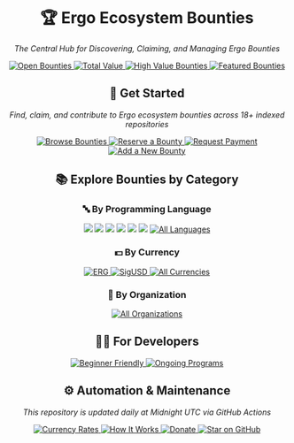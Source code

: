 <div align="center">
  <h1>🏆 Ergo Ecosystem Bounties</h1>
  <p><em>The Central Hub for Discovering, Claiming, and Managing Ergo Bounties</em></p>

  <p>
    <a href="/bounties/all.md">
      <img src="https://img.shields.io/badge/Open%20Bounties-106%2B-4CAF50" alt="Open Bounties">
    </a>
    <a href="/bounties/summary.md">
      <img src="https://img.shields.io/badge/💰%20Total%20Value-48,167.27%20ERG-2196F3" alt="Total Value">
    </a>
    <a href="/bounties/all.md">
      <img src="https://img.shields.io/badge/🌟%20High%20Value-11%2B%20Over%201000%20ERG-FFC107" alt="High Value Bounties">
    </a>
    <a href="/bounties/featured_bounties.md">
      <img src="https://img.shields.io/badge/🔥%20Featured%20Bounties-9C27B0" alt="Featured Bounties">
    </a>
  </p>

  <h2>🚀 Get Started</h2>
  
  <p><em>Find, claim, and contribute to Ergo ecosystem bounties across 18+ indexed repositories</em></p>

  <p>
    <a href="/bounties/all.md">
      <img src="https://img.shields.io/badge/✅%20Browse%20Bounties-3F51B5" alt="Browse Bounties">
    </a>
    <a href="/docs/bounty-submission-guide.md#reserving-a-bounty">
      <img src="https://img.shields.io/badge/🔒%20Reserve-green" alt="Reserve a Bounty">
    </a>
    <a href="/docs/bounty-submission-guide.md#step-by-step-submission-process">
      <img src="https://img.shields.io/badge/💰%20Request%20Payment-orange" alt="Request Payment">
    </a>
    <a href="/docs/add-missing-bounty-guide.md">
      <img src="https://img.shields.io/badge/➕%20Add%20Bounty-red" alt="Add a New Bounty">
    </a>
  </p>

  <h2>📚 Explore Bounties by Category</h2>

  <div>
    <h3>🔤 By Programming Language</h3>
    <p>
          <a href="/bounties/by_language/scala.md"><img src="https://img.shields.io/badge/Scala-71-DC322F"></a>
    <a href="/bounties/by_language/rust.md"><img src="https://img.shields.io/badge/Rust-23-DEA584"></a>
    <a href="/bounties/by_language/typescript.md"><img src="https://img.shields.io/badge/TypeScript-6-3178C6"></a>
    <a href="/bounties/by_language/svelte.md"><img src="https://img.shields.io/badge/Svelte-2-DC322F"></a>
    <a href="/bounties/by_language/various.md"><img src="https://img.shields.io/badge/Various-2-DC322F"></a>
    <a href="/bounties/by_language/java.md"><img src="https://img.shields.io/badge/Java-1-007396"></a>
      <a href="/bounties/by_language/">
        <img src="https://img.shields.io/badge/🌐%20All%20Languages-purple" alt="All Languages">
      </a>
    </p>
  </div>

  <div>
    <h3>💵 By Currency</h3>
    <p>
      <a href="/bounties/by_currency/erg.md">
        <img src="https://img.shields.io/badge/ERG-Ergo-orange" alt="ERG">
      </a>
      <a href="/bounties/by_currency/sigusd.md">
        <img src="https://img.shields.io/badge/SigUSD-Stablecoin-blue" alt="SigUSD">
      </a>
      <a href="/bounties/by_currency/">
        <img src="https://img.shields.io/badge/🌐%20All%20Currencies-purple" alt="All Currencies">
      </a>
    </p>
  </div>

  <div>
    <h3>🏢 By Organization</h3>
    <p>
      <a href="/bounties/by_org/">
        <img src="https://img.shields.io/badge/🌐%20All%20Organizations-purple" alt="All Organizations">
      </a>
    </p>
  </div>

  <h2>👨‍💻 For Developers</h2>

  <p>
    <a href="/bounties/all.md?filter=beginner">
      <img src="https://img.shields.io/badge/🔰%20Beginner%20Friendly-8-28A745" alt="Beginner Friendly">
    </a>
    <a href="/docs/ongoing-programs.md">
      <img src="https://img.shields.io/badge/📋%20Ongoing%20Programs-FF5722" alt="Ongoing Programs">
    </a>
  </p>

  <h2>⚙️ Automation & Maintenance</h2>

  <p><em>This repository is updated daily at Midnight UTC via GitHub Actions</em></p>

  <p>
    <a href="/bounties/currency_prices.md">
      <img src="https://img.shields.io/badge/💹%20Current%20Rates-00BCD4" alt="Currency Rates">
    </a>
    <a href="/docs/how-it-works.md">
      <img src="https://img.shields.io/badge/🔧%20How%20It%20Works-795548" alt="How It Works">
    </a>
    <a href="/docs/donate.md">
      <img src="https://img.shields.io/badge/❤️%20Donate-F44336" alt="Donate">
    </a>
    <a href="https://github.com/ergoplatform/Ergo-Bounties">
      <img src="https://img.shields.io/badge/⭐%20Star%20on%20GitHub-333333" alt="Star on GitHub">
    </a>
  </p>
</div>

<!-- Latest Update: 2025-03-17 -->

